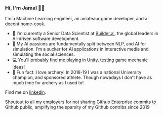 ### Hi, I'm Jamal 👋🏽

I'm a Machine Learning engineer, an amateaur game developer, and a decent home-cook.

- 🔭 I’m currently a Senior Data Scientist at [Builder.ai](https://builder.ai), the global leaders in AI-driven software development.
- 🌱 My AI passions are fundamentally split between NLP, and AI for simulation. I'm a sucker for AI applications in interactive media and simulating the social sciences.
- 💻 You'll probably find me playing in Unity, testing game mechanic ideas!
- 🏹 Fun fact: I love archery! In 2018-19 I was a national University champion, and sponsored athlete. Though nowadays I don't have as much time for archery as I used to! 

Find me on [linkedin](https://www.linkedin.com/in/jamal-rahman/).

Shoutout to all my employers for not sharing Github Enterprise commits to Github public, amplifying the sparsity of my Github contribs since 2019
